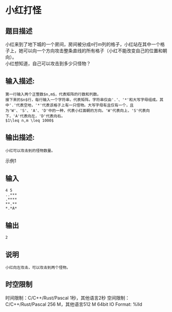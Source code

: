 # 小红打怪

## 题目描述

小红来到了地下城的一个房间，房间被分成$n$行$m$列的格子，小红站在其中一个格子上，她可以向一个方向攻击整条直线的所有格子（小红不能改变自己的位置和朝向）。  
小红想知道，自己可以攻击到多少只怪物？

## 输入描述:
    
    
    第一行输入两个正整数$n,m$，代表矩阵的行数和列数。  
    接下来的$n$行，每行输入一个字符串，代表矩阵。字符串仅由'.'、'*'和大写字母组成。其中'.'代表空地，'*'代表该格子上有一只怪物。大写字母有且仅有一个，且为'W'、'S'、'A'、'D'中的一种，代表小红面朝的方向。'W'代表向上，'S'代表向下，'A'代表向左，'D'代表向右。  
    $1\leq n,m \leq 1000$

## 输出描述:
    
    
    小红可以攻击到的怪物数量。

示例1 

## 输入
    
    
    4 5
    ..***
    .****
    **.**
    *.*A*

## 输出
    
    
    2

## 说明
    
    
    小红向左攻击，可以攻击到两个怪物。


## 时空限制

时间限制：C/C++/Rust/Pascal 1秒，其他语言2秒
空间限制：C/C++/Rust/Pascal 256 M，其他语言512 M
64bit IO Format: %lld